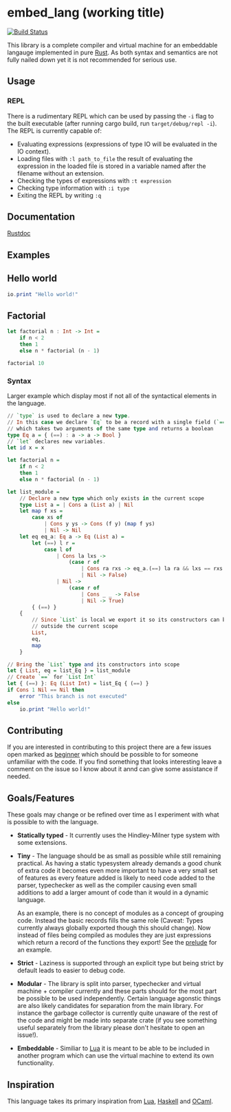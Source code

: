 # embed_lang (working title)
[![Build Status](https://travis-ci.org/Marwes/embed_lang.svg?branch=master)](https://travis-ci.org/Marwes/embed_lang)

This library is a complete compiler and virtual machine for an embeddable langauge implemented in pure [Rust][Rust]. As both syntax and semantics are not fully nailed down yet it is not recommended for serious use.

## Usage

### REPL
There is a rudimentary REPL which can be used by passing the `-i` flag to the built executable (after running cargo build, run `target/debug/repl -i`). The REPL is currently capable of:
* Evaluating expressions (expressions of type IO will be evaluated in the IO context).
* Loading files with `:l path_to_file` the result of evaluating the expression in the loaded file is stored in a variable named after the filename without an extension.
* Checking the types of expressions with `:t expression`
* Checking type information with `:i type`
* Exiting the REPL by writing `:q`

## Documentation

[Rustdoc](https://marwes.github.io/embed_lang/embed_lang/index.html)

## Examples

## Hello world

```haskell
io.print "Hello world!"
```

## Factorial

```haskell
let factorial n : Int -> Int =
    if n < 2
    then 1
    else n * factorial (n - 1)

factorial 10
```

### Syntax

Larger example which display most if not all of the syntactical elements in the language.

```haskell
// `type` is used to declare a new type.
// In this case we declare `Eq` to be a record with a single field (`==`) which is a function
// which takes two arguments of the same type and returns a boolean
type Eq a = { (==) : a -> a -> Bool }
// `let` declares new variables.
let id x = x

let factorial n =
    if n < 2
    then 1
    else n * factorial (n - 1)

let list_module =
    // Declare a new type which only exists in the current scope
    type List a = | Cons a (List a) | Nil
    let map f xs =
        case xs of
            | Cons y ys -> Cons (f y) (map f ys)
            | Nil -> Nil
    let eq eq_a: Eq a -> Eq (List a) =
        let (==) l r =
            case l of
                | Cons la lxs ->
                    (case r of
                        | Cons ra rxs -> eq_a.(==) la ra && lxs == rxs
                        | Nil -> False)
                | Nil ->
                    (case r of
                        | Cons _ _ -> False
                        | Nil -> True)
        { (==) }
    {
        // Since `List` is local we export it so its constructors can be used
        // outside the current scope
        List,
        eq,
        map
    }

// Bring the `List` type and its constructors into scope
let { List, eq = list_Eq } = list_module
// Create `==` for `List Int`
let { (==) }: Eq (List Int) = list_Eq { (==) }
if Cons 1 Nil == Nil then
    error "This branch is not executed"
else
    io.print "Hello world!"
```

## Contributing

If you are interested in contributing to this project there are a few issues open marked as [beginner][] which should be possible to for someone unfamiliar with the code. If you find something that looks interesting leave a comment on the issue so I know about it annd can give some assistance if needed.

[beginner]:https://github.com/Marwes/embed_lang/labels/Beginner

## Goals/Features
These goals may change or be refined over time as I experiment with what is possible to with the language.

* **Statically typed** - It currently uses the Hindley-Milner type system with some extensions.

* **Tiny** - The language should be as small as possible while still remaining practical. As having a static typesystem already demands a good chunk of extra code it becomes even more important to have a very small set of features as every feature added is likely to need code added to the parser, typechecker as well as the compiler causing even small additions to add a larger amount of code than it would in a dynamic language.

  As an example, there is no concept of modules as a concept of grouping code. Instead the basic records fills the same role (Caveat: Types currently always globally exported though this should change). Now instead of files being compiled as modules they are just expressions which return a record of the functions they export! See the [prelude][] for an example.

* **Strict** - Laziness is supported through an explicit type but being strict by default leads to easier to debug code.

* **Modular** - The library is split into parser, typechecker and virtual machine + compiler currently and these parts should for the most part be possible to be used independently. Certain language agonstic things are also likely candidates for separation from the main library. For instance the garbage collector is currently quite unaware of the rest of the code and might be made into separate crate (if you see something useful separately from the library please don't hesitate to open an issue!).

* **Embeddable** - Similiar to [Lua][Lua] it is meant to be able to be included in another program which can use the virtual machine to extend its own functionality.

[prelude]:https://github.com/Marwes/embed_lang/blob/master/std/prelude.hs

## Inspiration

This language takes its primary inspiration from [Lua][Lua], [Haskell][Haskell] and [OCaml][OCaml].

[Lua]: http://www.lua.org
[Haskell]: http://www.haskell.org
[OCaml]: http://www.ocaml.org
[Rust]: http://www.rust-lang.org
